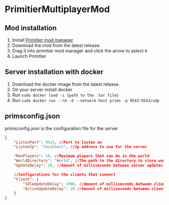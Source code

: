 # PrimitierMultiplayerMod

## Mod installation
1) Install [Primitier mod manager](https://github.com/Xgames123/PrimitierModManager)
2) Download the mod from the latest release.
3) Drag it into primitier mod manager and click the arrow to select it
4) Launch Primitier

## Server installation with docker
1) Download the docker image from the latest release.
2) On your server install docker
3) Run ```sudo docker load -i {path to the .tar file}```
4) Run ```sudo docker run --rm -d --network host prims -p 9543:9543/udp```

## primsconfig.json
primsconfig.json is the configuration file for the server
```json
{
	"ListenPort": 9543, //Port to listen on
	"ListenIp": "localhost", //Ip address to use for the server

	"MaxPlayers": 10, //Maximum players that can be in the world
	"WorldDirectory": "World", //The path to the directory to store world data into
    "UpdateDelay": 10, //Amount of milliseconds between server updates (When the server sends a packet to all connected clients)

    //Configurations for the clients that connect
    "Client": {
        "IdleUpdateDelay": 1000, //Amount of milliseconds between client updates when the client is idle (when the client is too far away from other players to be seen)
        "ActiveUpdateDelay": 20 //Amount of milliseconds between client updates when the client can be seen by other players
    }
}
```